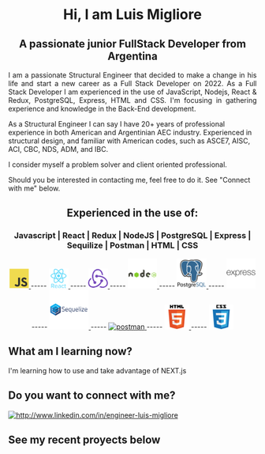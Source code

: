 <h1 align="center">Hi, I am Luis Migliore</h1>
<h2 align="center">A passionate junior FullStack Developer from Argentina</h2>
<p align="justify" >
I am a passionate Structural Engineer that decided to make a change in his life and start a new career as a Full Stack Developer on 2022. As a Full Stack Developer I am experienced in the use of JavaScript, Nodejs, React & Redux, PostgreSQL, Express, HTML and CSS. I'm focusing in gathering experience and knowledge in the Back-End development.

As a Structural Engineer I can say I have 20+ years of professional experience in both American and Argentinian AEC industry. Experienced in structural design, and familiar with American codes, such as ASCE7, AISC, ACI, CBC, NDS, ADM, and IBC.

I consider myself a problem solver and client oriented professional.

Should you be interested in contacting me, feel free to do it. See "Connect with me" below.
</p>



<h2 align="center">Experienced in the use of:</h2>


<h3 align="center">Javascript | React | Redux | NodeJS | PostgreSQL | Express | Sequilize | Postman | HTML | CSS</h3>

<p align="center" >
<a href="https://developer.mozilla.org/en-US/docs/Web/JavaScript" target="_blank" rel="noreferrer"> <img src="https://raw.githubusercontent.com/devicons/devicon/master/icons/javascript/javascript-original.svg" alt="javascript" width="40" height="40"/> </a>
<span> ----- </span>
<a href="https://reactjs.org/" target="_blank" rel="noreferrer"> <img src="https://raw.githubusercontent.com/devicons/devicon/master/icons/react/react-original-wordmark.svg" alt="react" width="40" height="40"/> </a>
<span> ----- </span>
<a href="https://redux.js.org" target="_blank" rel="noreferrer"> <img src="https://raw.githubusercontent.com/devicons/devicon/master/icons/redux/redux-original.svg" alt="redux" width="40" height="40"/> </a>
  <span> ----- </span>
<a href="https://nodejs.org" target="_blank" rel="noreferrer"> <img src="https://raw.githubusercontent.com/devicons/devicon/master/icons/nodejs/nodejs-original-wordmark.svg" alt="nodejs" width="60" height="60"/> </a>
  <span> ----- </span>
<a href="https://www.postgresql.org" target="_blank" rel="noreferrer"> <img src="https://raw.githubusercontent.com/devicons/devicon/master/icons/postgresql/postgresql-original-wordmark.svg" alt="postgresql" width="60" height="60"/> </a>
  <span> ----- </span>
<a href="https://expressjs.com" target="_blank" rel="noreferrer"> <img src="https://raw.githubusercontent.com/devicons/devicon/master/icons/express/express-original-wordmark.svg" alt="express" width="60" height="60"/> </a>
  <span> ----- </span>
<a href="https://sequelize.org" target="_blank" rel="noreferrer"> <img src="https://raw.githubusercontent.com/devicons/devicon/master/icons/sequelize/sequelize-original-wordmark.svg" alt="sequelize" width="80" height="80"/> </a>
  <span> ----- </span>
<a href="https://postman.com" target="_blank" rel="noreferrer"> <img src="https://www.vectorlogo.zone/logos/getpostman/getpostman-icon.svg" alt="postman" width="40" height="40"/> </a>
  <span> ----- </span>
<a href="https://www.w3.org/html/" target="_blank" rel="noreferrer"> <img src="https://raw.githubusercontent.com/devicons/devicon/master/icons/html5/html5-original-wordmark.svg" alt="html5" width="50" height="50"/> </a>
  <span> ----- </span>
<a href="https://www.w3schools.com/css/" target="_blank" rel="noreferrer"> <img src="https://raw.githubusercontent.com/devicons/devicon/master/icons/css3/css3-original-wordmark.svg" alt="css3" width="50" height="50"/> </a>
</p>


## What am I learning now?
<p align="left">
I'm learning how to use and take advantage of NEXT.js
</p>


## Do you want to connect with me?

<p align="left">
<a href="https://linkedin.com/in/http://www.linkedin.com/in/engineer-luis-migliore" target="blank"><img align="center" src="https://raw.githubusercontent.com/rahuldkjain/github-profile-readme-generator/master/src/images/icons/Social/linked-in-alt.svg" alt="http://www.linkedin.com/in/engineer-luis-migliore" height="30" width="40" /></a>
</p>

## See my recent proyects below
